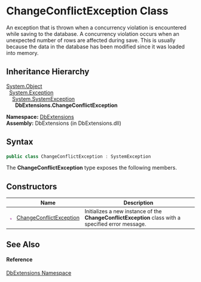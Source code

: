 ChangeConflictException Class
=============================
An exception that is thrown when a concurrency violation is encountered while saving to the database. A concurrency violation occurs when an unexpected number of rows are affected during save. This is usually because the data in the database has been modified since it was loaded into memory.


Inheritance Hierarchy
---------------------
[System.Object][1]  
  [System.Exception][2]  
    [System.SystemException][3]  
      **DbExtensions.ChangeConflictException**  

**Namespace:** [DbExtensions][4]  
**Assembly:** DbExtensions (in DbExtensions.dll)

Syntax
------

```csharp
public class ChangeConflictException : SystemException
```

The **ChangeConflictException** type exposes the following members.


Constructors
------------

                 | Name                         | Description                                                                                         
---------------- | ---------------------------- | --------------------------------------------------------------------------------------------------- 
![Public method] | [ChangeConflictException][5] | Initializes a new instance of the **ChangeConflictException** class with a specified error message. 


See Also
--------

#### Reference
[DbExtensions Namespace][4]  

[1]: http://msdn.microsoft.com/en-us/library/e5kfa45b
[2]: http://msdn.microsoft.com/en-us/library/c18k6c59
[3]: http://msdn.microsoft.com/en-us/library/z3h75xk6
[4]: ../README.md
[5]: _ctor.md
[Public method]: ../../_icons/pubmethod.gif "Public method"